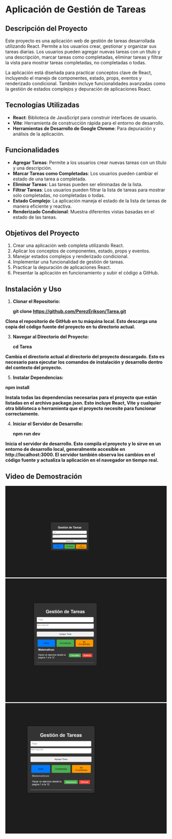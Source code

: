 # Aplicación de Gestión de Tareas

## Descripción del Proyecto

Este proyecto es una aplicación web de gestión de tareas desarrollada utilizando React. Permite a los usuarios crear, gestionar y organizar sus tareas diarias. Los usuarios pueden agregar nuevas tareas con un título y una descripción, marcar tareas como completadas, eliminar tareas y filtrar la vista para mostrar tareas completadas, no completadas o todas.

La aplicación está diseñada para practicar conceptos clave de React, incluyendo el manejo de componentes, estado, props, eventos y renderizado condicional. También incluye funcionalidades avanzadas como la gestión de estados complejos y depuración de aplicaciones React.

## Tecnologías Utilizadas

- **React**: Biblioteca de JavaScript para construir interfaces de usuario.
- **Vite**: Herramienta de construcción rápida para el entorno de desarrollo.
- **Herramientas de Desarrollo de Google Chrome**: Para depuración y análisis de la aplicación.

## Funcionalidades

- **Agregar Tareas**: Permite a los usuarios crear nuevas tareas con un título y una descripción.
- **Marcar Tareas como Completadas**: Los usuarios pueden cambiar el estado de una tarea a completada.
- **Eliminar Tareas**: Las tareas pueden ser eliminadas de la lista.
- **Filtrar Tareas**: Los usuarios pueden filtrar la lista de tareas para mostrar solo completadas, no completadas o todas.
- **Estado Complejo**: La aplicación maneja el estado de la lista de tareas de manera eficiente y reactiva.
- **Renderizado Condicional**: Muestra diferentes vistas basadas en el estado de las tareas.

## Objetivos del Proyecto

1. Crear una aplicación web completa utilizando React.
2. Aplicar los conceptos de componentes, estado, props y eventos.
3. Manejar estados complejos y renderizado condicional.
4. Implementar una funcionalidad de gestión de tareas.
5. Practicar la depuración de aplicaciones React.
6. Presentar la aplicación en funcionamiento y subir el código a GitHub.

## Instalación y Uso

1. **Clonar el Repositorio:**
   
    **git clone https://github.com/PerezErikson/Tarea.git**
   
 **Clona el repositorio de GitHub en tu máquina local. Esto descarga una copia del código fuente del proyecto en tu directorio actual.**
   
3. **Navegar al Directorio del Proyecto:**
   
   **cd Tarea**
   
 **Cambia el directorio actual al directorio del proyecto descargado. Esto es necesario para ejecutar los comandos de instalación y desarrollo dentro del contexto del proyecto.**
 
5. **Instalar Dependencias:**

 **npm install**
 
 **Instala todas las dependencias necesarias para el proyecto que están listadas en el archivo package.json. Esto incluye React, Vite y cualquier otra biblioteca o herramienta que el proyecto necesite para funcionar correctamente.**
 
4. **Iniciar el Servidor de Desarrollo:**
   
    **npm run dev**
   
**Inicia el servidor de desarrollo. Esto compila el proyecto y lo sirve en un entorno de desarrollo local, generalmente accesible en http://localhost:3000. El servidor también observa los cambios en el código fuente y actualiza la aplicación en el navegador en tiempo real.**
## Video de Demostración

 <source src="./img/video/12.mp4" type="video/mp4">

</video>

![Descripción de la imagen](img/1.png)
![Descripción de la imagen](img/2.png)
![Descripción de la imagen](img/3.png)


